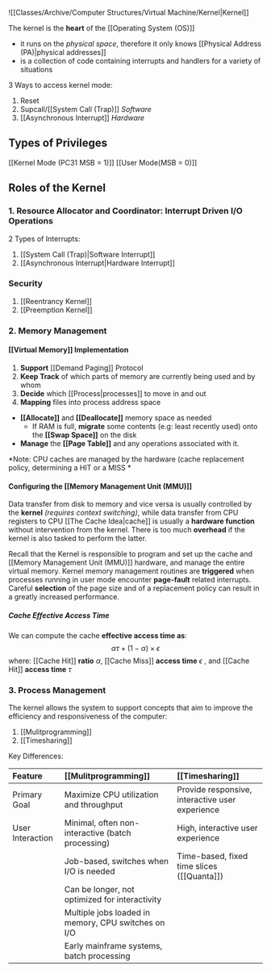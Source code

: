 ![[Classes/Archive/Computer Structures/Virtual Machine/Kernel|Kernel]]

The kernel is the **heart** of the [[Operating System (OS)]]
- it runs on the *physical space*, therefore it only knows [[Physical Address (PA)|physical addresses]]
- is a collection of code containing interrupts and handlers for a variety of situations

3 Ways to access kernel mode:
1. Reset
2. Supcall/[[System Call (Trap)]] *Software*
3. [[Asynchronous Interrupt]] *Hardware*

## Types of Privileges
[[Kernel Mode (PC31 MSB = 1)]]
[[User Mode(MSB = 0)]]

## Roles of the Kernel
### 1. Resource Allocator and Coordinator: Interrupt Driven I/O Operations
2 Types of Interrupts:
1. [[System Call (Trap)|Software Interrupt]]
2. [[Asynchronous Interrupt|Hardware Interrupt]] 

### Security
1. [[Reentrancy Kernel]]
2. [[Preemption Kernel]]

### 2. Memory Management
#### [[Virtual Memory]] Implementation
1. **Support** [[Demand Paging]] Protocol
2. **Keep Track** of which parts of memory are currently being used and by whom
3. **Decide** which [[Process|processes]] to move in and out
4. **Mapping** files into process address space
- **[[Allocate]]** and **[[Deallocate]]** memory space as needed
    - If RAM is full, **migrate** some contents (e.g: least recently used) onto the **[[Swap Space]]** on the disk
- **Manage** the **[[Page Table]]** and any operations associated with it.

*Note: CPU caches are managed by the hardware (cache replacement policy, determining a HIT or a MISS * 

#### Configuring the [[Memory Management Unit (MMU)]]
Data transfer from disk to memory and vice versa is usually controlled by the **kernel** *(requires context switching)*, while data transfer from CPU registers to CPU [[The Cache Idea|cache]] is usually a **hardware function** without intervention from the kernel. There is too much **overhead** if the kernel is also tasked to perform the latter.

Recall that the Kernel is responsible to program and set up the cache and [[Memory Management Unit (MMU)]] hardware, and manage the entire virtual memory. Kernel memory management routines are **triggered** when processes running in user mode encounter **page-fault** related interrupts. Careful **selection** of the page size and of a replacement policy can result in a greatly increased performance.

##### Cache Effective Access Time
We can compute the cache **effective access time as**:
$$
\alpha\tau + (1-\alpha) \times \epsilon
$$
where:
[[Cache Hit]] **ratio** $\alpha$, 
[[Cache Miss]] **access time** $\epsilon$ , and 
[[Cache Hit]] **access time** $\tau$ 

### 3. Process Management
The kernel allows the system to support concepts that aim to improve the efficiency and responsiveness of the computer:
1. [[Mulitprogramming]]
2. [[Timesharing]] 

Key Differences:

| Feature          | [[Mulitprogramming]]                                | [[Timesharing]]                                 |
| :--------------- | :-------------------------------------------------- | :---------------------------------------------- |
| Primary Goal     | Maximize CPU utilization and throughput             | Provide responsive, interactive user experience |
| User Interaction | Minimal, often non-interactive (batch processing)   | High, interactive user experience               |
|                  | Job-based, switches when I/O is needed              | Time-based, fixed time slices ([[Quanta]])      |
|                  | Can be longer, not optimized for interactivity      |                                                 |
|                  | Multiple jobs loaded in memory, CPU switches on I/O |                                                 |
|                  | Early mainframe systems, batch processing           |                                                 |
